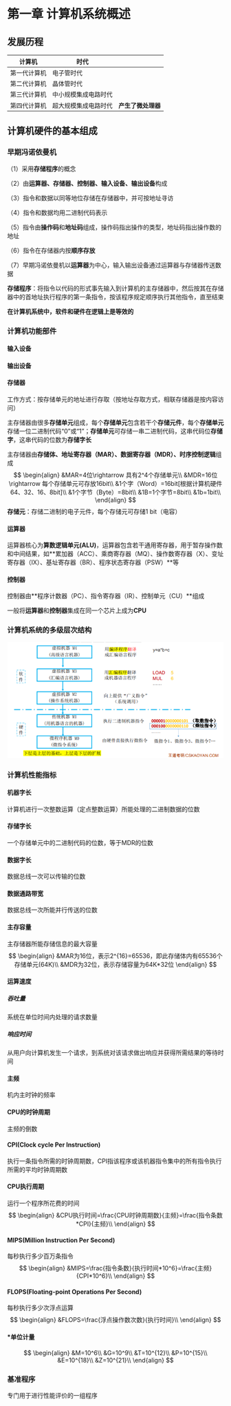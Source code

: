 # 第一章 计算机系统概述

## 发展历程

| 计算机       | 时代                 |                    |
| ------------ | -------------------- | ------------------ |
| 第一代计算机 | 电子管时代           |                    |
| 第二代计算机 | 晶体管时代           |                    |
| 第三代计算机 | 中小规模集成电路时代 |                    |
| 第四代计算机 | 超大规模集成电路时代 | **产生了微处理器** |

## 计算机硬件的基本组成

### 早期冯诺依曼机

（1）采用**存储程序**的概念

（2）由**运算器、存储器、控制器、输入设备、输出设备**构成

（3）指令和数据以同等地位存储在存储器中，并可按地址寻访

（4）指令和数据均用二进制代码表示

（5）指令由**操作码**和**地址码**组成，操作码指出操作的类型，地址码指出操作数的地址

（6）指令在存储器内按**顺序存放**

（7）早期冯诺依曼机以**运算器**为中心，输入输出设备通过运算器与存储器传送数据

**存储程序**：将指令以代码的形式事先输入到计算机的主存储器中，然后按其在存储器中的首地址执行程序的第一条指令，按该程序规定顺序执行其他指令，直至结束

**在计算机系统中，软件和硬件在逻辑上是等效的**

### 计算机功能部件

#### 输入设备

#### 输出设备

#### 存储器

工作方式：按存储单元的地址进行存取（按地址存取方式，相联存储器是按内容访问）

主存储器由很多**存储单元**组成，每个**存储单元**包含若干个**存储元件**，每个**存储单元**存储一位二进制代码“0”或“1”；**存储单元**可存储一串二进制代码，这串代码位**存储字**，这串代码的位数为**存储字长**

主存储器由**存储体、地址寄存器（MAR）、数据寄存器（MDR）、时序控制逻辑**组成
$$
\begin{align}
&MAR=4位\rightarrow 具有2^4个存储单元\\
&MDR=16位\rightarrow 每个存储单元可存放16bit\\
&1个字（Word）=16bit[根据计算机硬件64、32、16、8bit]\\
&1个字节（Byte）=8bit\\
&1B=1个字节=8bit\\
&1b=1bit\\
\end{align}
$$
**存储元**：存储二进制的电子元件，每个存储元可存储1 bit（电容）

#### 运算器

运算器核心为**算数逻辑单元(ALU)**，运算器包含若干通用寄存器，用于暂存操作数和中间结果，如**累加器（ACC）、乘商寄存器（MQ）、操作数寄存器（X）、变址寄存器（IX）、基址寄存器（BR）、程序状态寄存器（PSW）**等

#### 控制器

控制器由**程序计数器（PC）、指令寄存器（IR）、控制单元（CU）**组成

一般将**运算器**和**控制器**集成在同一个芯片上成为**CPU**

### 计算机系统的多级层次结构

![image-20210815102032586](../images/image-20210815102032586.jpg)

### 计算机性能指标

#### 机器字长

计算机进行一次整数运算（定点整数运算）所能处理的二进制数据的位数

#### 存储字长

一个存储单元中的二进制代码的位数，等于MDR的位数

#### 数据字长

数据总线一次可以传输的位数

#### 数据通路带宽

数据总线一次所能并行传送的位数

#### 主存容量

主存储器所能存储信息的最大容量
$$
\begin{align}
&MAR为16位，表示2^{16}=65536，即此存储体内有65536个存储单元(64K)\\
&MDR为32位，表示存储容量为64K*32位
\end{align}
$$


#### 运算速度

##### 吞吐量

系统在单位时间内处理的请求数量

##### 响应时间

从用户向计算机发生一个请求，到系统对该请求做出响应并获得所需结果的等待时间

#### 主频

机内主时钟的频率

#### CPU的时钟周期

主频的倒数

#### CPI(Clock cycle Per Instruction)

执行一条指令所需的时钟周期数，CPI指该程序或该机器指令集中的所有指令执行所需的平均时钟周期数

#### CPU执行周期

运行一个程序所花费的时间
$$
\begin{align}
&CPU执行时间=\frac{CPU时钟周期数}{主频}=\frac{指令条数*CPI}{主频}\\
\end{align}
$$


#### MIPS(Million Instruction Per Second)

每秒执行多少百万条指令
$$
\begin{align}
&MIPS=\frac{指令条数}{执行时间*10^6}=\frac{主频}{CPI*10^6}\\
\end{align}
$$

#### FLOPS(Floating-point Operations Per Second)

每秒执行多少次浮点运算
$$
\begin{align}
&FLOPS=\frac{浮点操作数次数}{执行时间}\\
\end{align}
$$

#### *单位计量

$$
\begin{align}
&M=10^6\\
&G=10^9\\
&T=10^{12}\\
&P=10^{15}\\
&E=10^{18}\\
&Z=10^{21}\\
\end{align}
$$

### 基准程序

专门用于进行性能评价的一组程序

  

